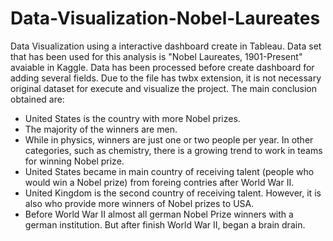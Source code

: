 # Data-Visualization-Nobel-Laureates
Data Visualization using a interactive dashboard create in Tableau. Data set that has been used for this analysis is "Nobel Laureates, 1901-Present" avaiable in Kaggle. Data has been processed before create dashboard for adding several fields. Due to the file has twbx extension, it is not necessary original dataset for execute and visualize the project.
The main conclusion obtained are:

- United States is the country with more Nobel prizes.
- The majority of the winners are men.
- While in physics, winners are just one or two people per year. In other categories, such as chemistry, there is a growing trend to work in teams for winning Nobel prize.
- United States became in main country of receiving talent (people who would win a Nobel prize) from foreing contries after World War II.
- United Kingdom is the second country of receiving talent. However, it is also who provide more winners of Nobel prizes to USA.
- Before World War II almost all german Nobel Prize winners with a german institution. But after finish World War II, began a brain drain.


